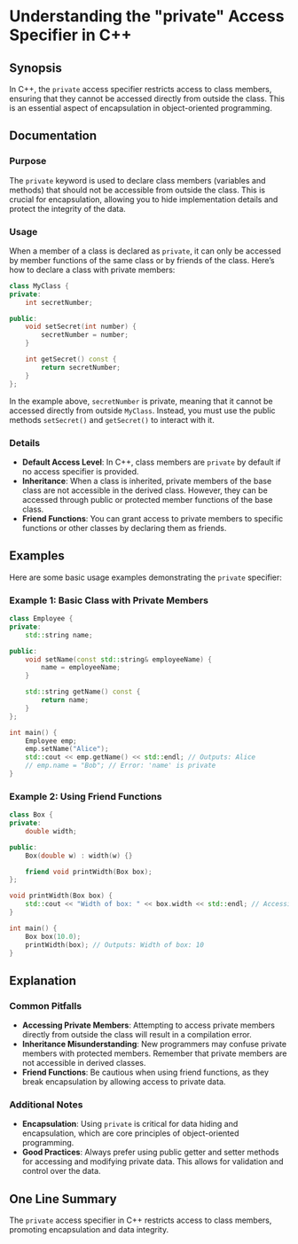 <!--
Meta Description: # Understanding the "private" Access Specifier in C++ ## Synopsis In C++, the `private` access specifier restricts access to class members, ensuring t...
Meta Keywords: private, class, members, box, access
-->

# Understanding the "private" Access Specifier in C++

## Synopsis
In C++, the `private` access specifier restricts access to class members, ensuring that they cannot be accessed directly from outside the class. This is an essential aspect of encapsulation in object-oriented programming.

## Documentation
### Purpose
The `private` keyword is used to declare class members (variables and methods) that should not be accessible from outside the class. This is crucial for encapsulation, allowing you to hide implementation details and protect the integrity of the data.

### Usage
When a member of a class is declared as `private`, it can only be accessed by member functions of the same class or by friends of the class. Here’s how to declare a class with private members:

```cpp
class MyClass {
private:
    int secretNumber;

public:
    void setSecret(int number) {
        secretNumber = number;
    }

    int getSecret() const {
        return secretNumber;
    }
};
```

In the example above, `secretNumber` is private, meaning that it cannot be accessed directly from outside `MyClass`. Instead, you must use the public methods `setSecret()` and `getSecret()` to interact with it.

### Details
- **Default Access Level**: In C++, class members are `private` by default if no access specifier is provided.
- **Inheritance**: When a class is inherited, private members of the base class are not accessible in the derived class. However, they can be accessed through public or protected member functions of the base class.
- **Friend Functions**: You can grant access to private members to specific functions or other classes by declaring them as friends.

## Examples
Here are some basic usage examples demonstrating the `private` specifier:

### Example 1: Basic Class with Private Members
```cpp
class Employee {
private:
    std::string name;

public:
    void setName(const std::string& employeeName) {
        name = employeeName;
    }

    std::string getName() const {
        return name;
    }
};

int main() {
    Employee emp;
    emp.setName("Alice");
    std::cout << emp.getName() << std::endl; // Outputs: Alice
    // emp.name = "Bob"; // Error: 'name' is private
}
```

### Example 2: Using Friend Functions
```cpp
class Box {
private:
    double width;

public:
    Box(double w) : width(w) {}

    friend void printWidth(Box box);
};

void printWidth(Box box) {
    std::cout << "Width of box: " << box.width << std::endl; // Accessing private member
}

int main() {
    Box box(10.0);
    printWidth(box); // Outputs: Width of box: 10
}
```

## Explanation
### Common Pitfalls
- **Accessing Private Members**: Attempting to access private members directly from outside the class will result in a compilation error.
- **Inheritance Misunderstanding**: New programmers may confuse private members with protected members. Remember that private members are not accessible in derived classes.
- **Friend Functions**: Be cautious when using friend functions, as they break encapsulation by allowing access to private data.

### Additional Notes
- **Encapsulation**: Using `private` is critical for data hiding and encapsulation, which are core principles of object-oriented programming.
- **Good Practices**: Always prefer using public getter and setter methods for accessing and modifying private data. This allows for validation and control over the data.

## One Line Summary
The `private` access specifier in C++ restricts access to class members, promoting encapsulation and data integrity.